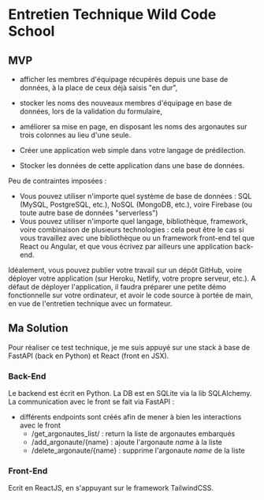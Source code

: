 # Entretien Technique Wild Code School

## MVP
- afficher les membres d'équipage récupérés depuis une base de données, à la place de ceux déjà saisis "en dur",
- stocker les noms des nouveaux membres d'équipage en base de données, lors de la validation du formulaire,
- améliorer sa mise en page, en disposant les noms des argonautes sur trois colonnes au lieu d'une seule.

- Créer une application web simple dans votre langage de prédilection.
- Stocker les données de cette application dans une base de données.

Peu de contraintes imposées :

- Vous pouvez utiliser n'importe quel système de base de données : SQL (MySQL, PostgreSQL, etc.), NoSQL (MongoDB, etc.), voire Firebase (ou toute autre base de données "serverless")
- Vous pouvez utiliser n'importe quel langage, bibliothèque, framework, voire combinaison de plusieurs technologies : cela peut être le cas si vous travaillez avec une bibliothèque ou un framework front-end tel que React ou Angular, et que vous écrivez par ailleurs une application back-end.

Idéalement, vous pouvez publier votre travail sur un dépôt GitHub, voire déployer votre application (sur Heroku, Netlify, votre propre serveur, etc.). A défaut de déployer l'application, il faudra préparer une petite démo fonctionnelle sur votre ordinateur, et avoir le code source à portée de main, en vue de l'entretien technique avec un formateur.


## Ma Solution

Pour réaliser ce test technique, je me suis appuyé sur une stack à base de FastAPI (back en Python) et React (front en JSX).


### Back-End

Le backend est écrit en Python.
La DB est en SQLite via la lib SQLAlchemy.
La communication avec le front se fait via FastAPI :
- différents endpoints sont créés afin de mener à bien les interactions avec le front
	- /get_argonautes_list/ : return la liste de argonautes embarqués
	- /add_argonaute/{name} : ajoute l'argonaute *name* à la liste
	- /delete_argonaute/{name} : supprime l'argonaute *name* de la liste
	
### Front-End

Ecrit en ReactJS, en s'appuyant sur le framework TailwindCSS.